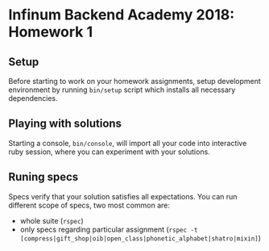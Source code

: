 # Infinum Backend Academy 2018: Homework 1

## Setup

Before starting to work on your homework assignments, setup development environment by running
`bin/setup` script which installs all necessary dependencies.

## Playing with solutions

Starting a console, `bin/console`, will import all your code into interactive ruby session, where you can
experiment with your solutions.

## Runing specs

Specs verify that your solution satisfies all expectations. You can run different scope of specs,
two most common are:
  * whole suite                                 (`rspec`)
  * only specs regarding particular assignment  (`rspec -t [compress|gift_shop|oib|open_class|phonetic_alphabet|shatro|mixin]`)
